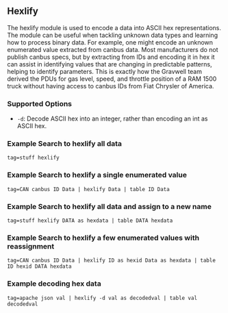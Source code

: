 ## Hexlify

The hexlify module is used to encode a data into ASCII hex representations.  The module can be useful when tackling unknown data types and learning how to process binary data.  For example, one might encode an unknown enumerated value extracted from canbus data.  Most manufacturers do not publish canbus specs, but by extracting from IDs and encoding it in hex it can assist in identifying values that are changing in predictable patterns, helping to identify parameters.  This is exactly how the Gravwell team derived the PDUs for gas level, speed, and throttle position of a RAM 1500 truck without having access to canbus IDs from Fiat Chrysler of America.

### Supported Options

* `-d`: Decode ASCII hex into an integer, rather than encoding an int as ASCII hex.


### Example Search to hexlify all data

```gravwell
tag=stuff hexlify
```

### Example Search to hexlify a single enumerated value	

```gravwell
tag=CAN canbus ID Data | hexlify Data | table ID Data
```

### Example Search to hexlify all data and assign to a new name

```gravwell
tag=stuff hexlify DATA as hexdata | table DATA hexdata
```

### Example Search to hexlify a few enumerated values with reassignment

```gravwell
tag=CAN canbus ID Data | hexlify ID as hexid Data as hexdata | table ID hexid DATA hexdata
```

### Example decoding hex data

```gravwell
tag=apache json val | hexlify -d val as decodedval | table val decodedval
```
